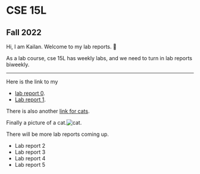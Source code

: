 # CSE 15L
## Fall 2022

Hi, I am Kailan.
Welcome to my lab reports. 📄

As a lab course, cse 15L has weekly labs, and we need to turn in lab reports biweekly.

---
Here is the link to my
* [lab report 0](https://github.com/KaronLan/cse15l-lab-reports/blob/main/lab-report-1-week-0.md).
* [Lab report 1](https://github.com/KaronLan/cse15l-lab-reports/blob/main/lab-report-1-week-1.md).

There is also another [link for cats](https://github.com/KaronLan/cse15l-lab-reports/blob/main/cats.md).

Finally a picture of a cat.![cat](https://github.com/KaronLan/cse15l-lab-reports/blob/main/image/cat%20ascii.png).


There will be more lab reports coming up.
* Lab report 2
* Lab report 3
* Lab report 4
* Lab report 5




